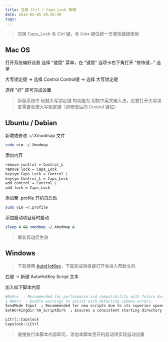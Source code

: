 ```yaml
---
title: 互换 Ctrl / Caps_Lock 按键
date: 2016-05-05 20:36:40
tags:
---
```


> 交换 Caps_Lock 与 Ctrl 键，与 Unix 键位统一方便快捷键使用

## Mac OS

打开系统编好设置 选择 "键盘" 菜单，在 "键盘" 选项卡右下角打开 "修饰键..." 选单

大写锁定键 -> 选择 Control
Control键 -> 选择 大写锁定键

选择 "好" 即可完成设置

> 新版系统中 轻触大写锁定键 的功能为 切换中英文输入法，若要打开大写锁定需要长按大写锁定键（即修改后的 Control 键位）

## Ubuntu / Debian

<!-- more -->
新增或修改 ~/.Xmodmap 文件

```bash
sudo vim ~/.Xmodmap
```

添加内容

```bash
remove control = Control_L
remove lock = Caps_Lock
keysym Caps_Lock = Control_L
keysym Control_L = Caps_Lock
add control = Control_L
add lock = Caps_Lock
```

添加至 .profile 开机自启动

```bash
sudo vim ~/.profile
```

添加启动项目延时启动
```bash
sleep 4 && xmodmap ~/.Xmodmap &
```

>重新启动后生效

## Windows

>下载使用 [AutoHotKey](https://autohotkey.com/)，下载完成后直接打开会进入帮助文档

右键 -> 新键 AutoHotKey Script 文本

加入如下脚本内容

```bash
#NoEnv  ; Recommended for performance and compatibility with future AutoHotkey releases.
; #Warn  ; Enable warnings to assist with detecting common errors.
SendMode Input  ; Recommended for new scripts due to its superior speed and reliability.
SetWorkingDir %A_ScriptDir%  ; Ensures a consistent starting directory.

LCtrl::Capslock
Capslock::LCtrl
```

>直接执行本脚本内容即可，添加本脚本至开机启动项实现自动设置